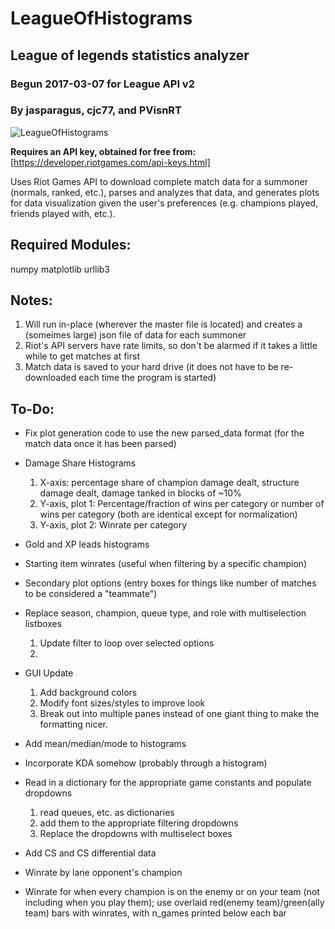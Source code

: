 # LeagueOfHistograms
## League of legends statistics analyzer
### Begun 2017-03-07 for League API v2
### By jasparagus, cjc77, and PVisnRT
![LeagueOfHistograms](https://github.com/jasparagus/LeagueOfHistograms/blob/master/icon.png "LeagueOfHistograms")

**Requires an API key, obtained for free from:**
[https://developer.riotgames.com/api-keys.html]

Uses Riot Games API to download complete match data for a summoner (normals, ranked, etc.), parses and analyzes that data, and generates plots for data visualization given the user's preferences (e.g. champions played, friends played with, etc.).


## Required Modules:
numpy
matplotlib
urllib3


## Notes:
1. Will run in-place (wherever the master file is located) and creates a (someimes large) json file of data for each summoner
2. Riot's API servers have rate limits, so don't be alarmed if it takes a little while to get matches at first
3. Match data is saved to your hard drive (it does not have to be re-downloaded each time the program is started)


## To-Do:
+ Fix plot generation code to use the new parsed_data format (for the match data once it has been parsed)

+ Damage Share Histograms
  1. X-axis: percentage share of champion damage dealt, structure damage dealt, damage tanked in blocks of ~10%
  2. Y-axis, plot 1: Percentage/fraction of wins per category or number of wins per category (both are identical except for normalization)
  3. Y-axis, plot 2:  Winrate per category

+ Gold and XP leads histograms
  
+ Starting item winrates (useful when filtering by a specific champion)

+ Secondary plot options (entry boxes for things like number of matches to be considered a "teammate")

+ Replace season, champion, queue type, and role with multiselection listboxes
  1. Update filter to loop over selected options
  2. 
  
+ GUI Update
  1. Add background colors
  2. Modify font sizes/styles to improve look
  3. Break out into multiple panes instead of one giant thing to make the formatting nicer.
  
+ Add mean/median/mode to histograms

+ Incorporate KDA somehow (probably through a histogram)

+ Read in a dictionary for the appropriate game constants and populate dropdowns
  1. read queues, etc. as dictionaries
  2. add them to the appropriate filtering dropdowns
  3. Replace the dropdowns with multiselect boxes
  
+ Add CS and CS differential data

+ Winrate by lane opponent's champion

+ Winrate for when every champion is on the enemy or on your team (not including when you play them); use overlaid red(enemy team)/green(ally team) bars with winrates, with n_games printed below each bar